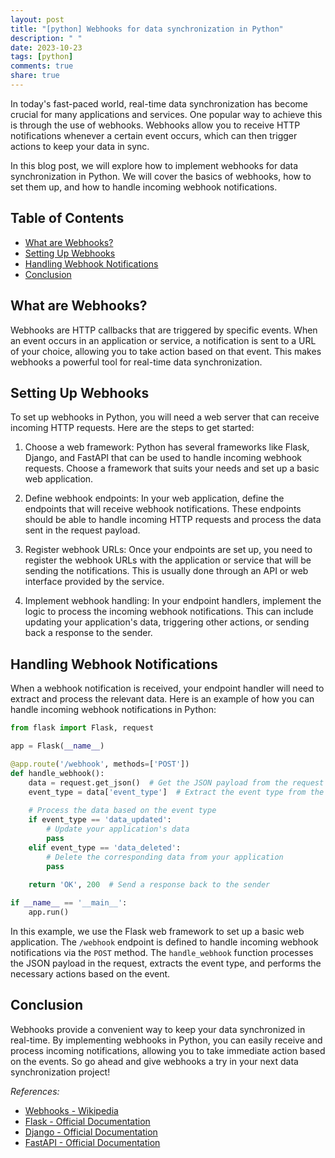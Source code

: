 ```yaml
---
layout: post
title: "[python] Webhooks for data synchronization in Python"
description: " "
date: 2023-10-23
tags: [python]
comments: true
share: true
---
```


In today's fast-paced world, real-time data synchronization has become crucial for many applications and services. One popular way to achieve this is through the use of webhooks. Webhooks allow you to receive HTTP notifications whenever a certain event occurs, which can then trigger actions to keep your data in sync.

In this blog post, we will explore how to implement webhooks for data synchronization in Python. We will cover the basics of webhooks, how to set them up, and how to handle incoming webhook notifications.

## Table of Contents
- [What are Webhooks?](#what-are-webhooks)
- [Setting Up Webhooks](#setting-up-webhooks)
- [Handling Webhook Notifications](#handling-webhook-notifications)
- [Conclusion](#conclusion)

## What are Webhooks?
Webhooks are HTTP callbacks that are triggered by specific events. When an event occurs in an application or service, a notification is sent to a URL of your choice, allowing you to take action based on that event. This makes webhooks a powerful tool for real-time data synchronization.

## Setting Up Webhooks
To set up webhooks in Python, you will need a web server that can receive incoming HTTP requests. Here are the steps to get started:

1. Choose a web framework: Python has several frameworks like Flask, Django, and FastAPI that can be used to handle incoming webhook requests. Choose a framework that suits your needs and set up a basic web application.

2. Define webhook endpoints: In your web application, define the endpoints that will receive webhook notifications. These endpoints should be able to handle incoming HTTP requests and process the data sent in the request payload.

3. Register webhook URLs: Once your endpoints are set up, you need to register the webhook URLs with the application or service that will be sending the notifications. This is usually done through an API or web interface provided by the service.

4. Implement webhook handling: In your endpoint handlers, implement the logic to process the incoming webhook notifications. This can include updating your application's data, triggering other actions, or sending back a response to the sender.

## Handling Webhook Notifications
When a webhook notification is received, your endpoint handler will need to extract and process the relevant data. Here is an example of how you can handle incoming webhook notifications in Python:

```python
from flask import Flask, request

app = Flask(__name__)

@app.route('/webhook', methods=['POST'])
def handle_webhook():
    data = request.get_json()  # Get the JSON payload from the request
    event_type = data['event_type']  # Extract the event type from the payload
    
    # Process the data based on the event type
    if event_type == 'data_updated':
        # Update your application's data
        pass
    elif event_type == 'data_deleted':
        # Delete the corresponding data from your application
        pass
    
    return 'OK', 200  # Send a response back to the sender

if __name__ == '__main__':
    app.run()
```

In this example, we use the Flask web framework to set up a basic web application. The `/webhook` endpoint is defined to handle incoming webhook notifications via the `POST` method. The `handle_webhook` function processes the JSON payload in the request, extracts the event type, and performs the necessary actions based on the event.

## Conclusion
Webhooks provide a convenient way to keep your data synchronized in real-time. By implementing webhooks in Python, you can easily receive and process incoming notifications, allowing you to take immediate action based on the events. So go ahead and give webhooks a try in your next data synchronization project!

*References:*
- [Webhooks - Wikipedia](https://en.wikipedia.org/wiki/Webhook)
- [Flask - Official Documentation](https://flask.palletsprojects.com/)
- [Django - Official Documentation](https://docs.djangoproject.com/)
- [FastAPI - Official Documentation](https://fastapi.tiangolo.com/)